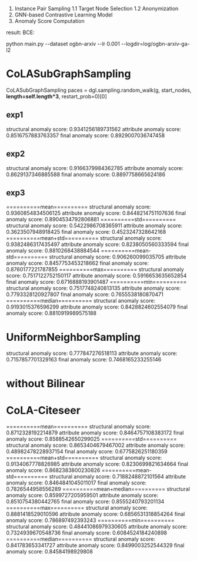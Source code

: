 1. Instance Pair Sampling
1.1 Target Node Selection
1.2 Anonymization
2. GNN-based Contrastive Learning Model
3. Anomaly Score Computation

result:
BCE: 

python main.py --dataset ogbn-arxiv --lr 0.001 --logdir=log/ogbn-arxiv-ga-l2




#  CoLASubGraphSampling
CoLASubGraphSampling 
paces = dgl.sampling.random_walk(g, start_nodes, **length=self.length*3**, restart_prob=0)[0]

## exp1
structural anomaly score: 0.9341256189731562
attribute anomaly score: 0.8516757883763357
final anomaly score: 0.8929007036747458
## exp2
structural anomaly score: 0.9166379984362785
attribute anomaly score: 0.8629137346885588
final anomaly score: 0.8897758665624186
## exp3
==========mean==========
structural anomaly score: 0.9360854834506125
attribute anomaly score: 0.8448214751107636
final anomaly score: 0.8904534792806881
==========std==========
structural anomaly score: 0.5422986708365911
attribute anomaly score: 0.3623507948918425
final anomaly score: 0.4523247328642168
==========mean+std==========
structural anomaly score: 0.9382486317435497
attribute anomaly score: 0.8238050560333594
final anomaly score: 0.8810268438884544
==========mean-std==========
structural anomaly score: 0.906260099035705
attribute anomaly score: 0.8457753453218662
final anomaly score: 0.8760177221787855
==========max==========
structural anomaly score: 0.7517122752150117
attribute anomaly score: 0.5916653635652854
final anomaly score: 0.6716888193901487
==========min==========
structural anomaly score: 0.7517748240813135
attribute anomaly score: 0.7793328120927807
final anomaly score: 0.7655538180870471
==========median==========
structural anomaly score: 0.9193015376596299
attribute anomaly score: 0.8428824602554079
final anomaly score: 0.8810919989575188
# UniformNeighborSampling
structural anomaly score: 0.777847276518113
attribute anomaly score: 0.7157857701329163
final anomaly score: 0.7468165233255146

# without Bilinear


# CoLA-Citeseer
==========mean==========
structural anomaly score: 0.8712328192214879
attribute anomaly score: 0.8464757108383172
final anomaly score: 0.8588542650299025
==========std==========
structural anomaly score: 0.8653404679467002
attribute anomaly score: 0.48982478228937154
final anomaly score: 0.6775826251180359
==========mean+std==========
structural anomaly score: 0.9134067778826985
attribute anomaly score: 0.8230699821634664
final anomaly score: 0.8682383800230826
==========mean-std==========
structural anomaly score: 0.7188248872101564
attribute anomaly score: 0.8464841045011017
final anomaly score: 0.7826544958556289
==========mean+median==========
structural anomaly score: 0.8599727205959501
attribute anomaly score: 0.8510754380442765
final anomaly score: 0.8555240793201134
==========max==========
structural anomaly score: 0.8881418529010596
attribute anomaly score: 0.6856531318854264
final anomaly score: 0.786897492393243
==========min==========
structural anomaly score: 0.48441086979330605
attribute anomaly score: 0.7324939670548736
final anomaly score: 0.6084524184240898
==========median==========
structural anomaly score: 0.841783653341727
attribute anomaly score: 0.8499003252544329
final anomaly score: 0.84584198929808